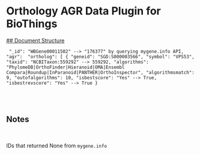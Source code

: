 # Orthology AGR Data Plugin for BioThings   
  
<u> ## Document Structure </u>
      
`
"_id": "WBGene00011502" --> "176377" by querying mygene.info API,
  "agr": 
     "ortholog": [
        {
          "geneid": "SGD:S000003566",
          "symbol": "VPS53",
          "taxid": "NCBITaxon:559292" --> 559292,
          "algorithms": "PhylomeDB|OrthoFinder|Hieranoid|OMA|Ensembl Compara|Roundup|InParanoid|PANTHER|OrthoInspector",
          "algorithmsmatch": 9,
          "outofalgorithms": 10,
          "isbestscore": "Yes" --> True,
          "isbestrevscore": "Yes" --> True
        }`  
           

<br>  
<br>  

## Notes  

<br>

IDs that returned None from `mygene.info` 